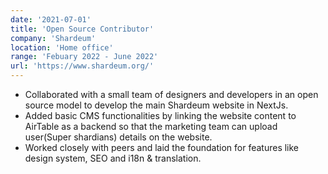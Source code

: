 ```yaml
---
date: '2021-07-01'
title: 'Open Source Contributor'
company: 'Shardeum'
location: 'Home office'
range: 'Febuary 2022 - June 2022'
url: 'https://www.shardeum.org/'
---
```


- Collaborated with a small team of designers and developers in an open source model to develop the main Shardeum website in NextJs.
- Added basic CMS functionalities by linking the website content to AirTable as a backend so that the marketing team can upload user(Super shardians) details on the website.
- Worked closely with peers and laid the foundation for features like design system, SEO and i18n & translation.
